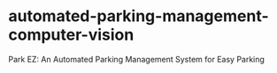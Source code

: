 # automated-parking-management-computer-vision
Park EZ: An Automated Parking Management System for Easy Parking
